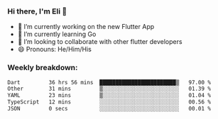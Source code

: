 ### Hi there, I'm Eli 👋
- 🔭 I’m currently working on the new Flutter App
- 🌱 I’m currently learning Go
- 🦄 I’m looking to collaborate with other flutter developers
- 😄 Pronouns: He/Him/His

### Weekly breakdown:
<!--START_SECTION:waka-->

```txt
Dart         36 hrs 56 mins  ████████████████████████▒   97.00 %
Other        31 mins         ▒░░░░░░░░░░░░░░░░░░░░░░░░   01.39 %
YAML         23 mins         ▒░░░░░░░░░░░░░░░░░░░░░░░░   01.04 %
TypeScript   12 mins         ░░░░░░░░░░░░░░░░░░░░░░░░░   00.56 %
JSON         0 secs          ░░░░░░░░░░░░░░░░░░░░░░░░░   00.01 %
```

<!--END_SECTION:waka-->
